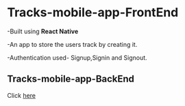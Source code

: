 # Tracks-mobile-app-FrontEnd

-Built using <b>React Native</b>

-An app to store the users track by creating it.

-Authentication used- Signup,Signin and Signout.

## Tracks-mobile-app-BackEnd 
Click <a href='abdulafeel/Tracks-monile-app-Backend'>here</a>
